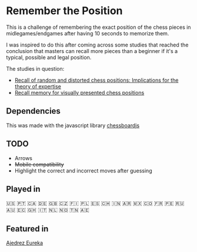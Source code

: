 # Remember the Position

This is a challenge of remembering the exact position of the chess pieces in midlegames/endgames after having 10 seconds to memorize them.

I was inspired to do this after coming across some studies that reached the conclusion that masters can recall more pieces than a beginner if it's a typical, possible and legal position.

The studies in question:
- [Recall of random and distorted chess positions: Implications for the theory of expertise](https://link.springer.com/content/pdf/10.3758/BF03200937.pdf)
- [Recall memory for visually presented chess positions](https://link.springer.com/content/pdf/10.3758/BF03213216.pdf)

## Dependencies

This was made with the javascript library [chessboardjs](https://github.com/oakmac/chessboardjs/)

## TODO

- Arrows
- ~~Mobile compatibility~~
- Highlight the correct and incorrect moves after guessing

## Played in

:us:  :portugal:  :canada:  :de:  :gb:  :czech_republic:  :finland:  :poland:  :es:  :switzerland:  :india:  :argentina: :mexico: :colombia: :fr:  :peru: :ru:  :australia:  :ecuador:  :ghana:  :it:  :netherlands:  :norway:  :tunisia:  :united_arab_emirates:

## Featured in

[Ajedrez Eureka](https://www.ajedrezeureka.com/desafio-de-memoria-en-ajedrez)
